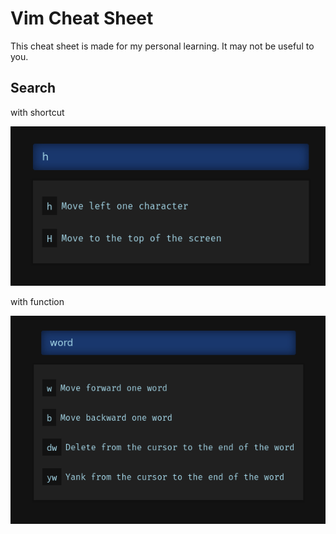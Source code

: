 # Vim Cheat Sheet
This cheat sheet is made for my personal learning. It may not be useful to you.

## Search 

with shortcut

![vim cheat sheet](https://raw.githubusercontent.com/sharu725/vim-cheat-sheet/master/static/vim-cheat-sheet-screenshot-1.png)


with function

![vim cheat sheet](https://raw.githubusercontent.com/sharu725/vim-cheat-sheet/master/static/vim-cheat-sheet-screenshot-2.png)



